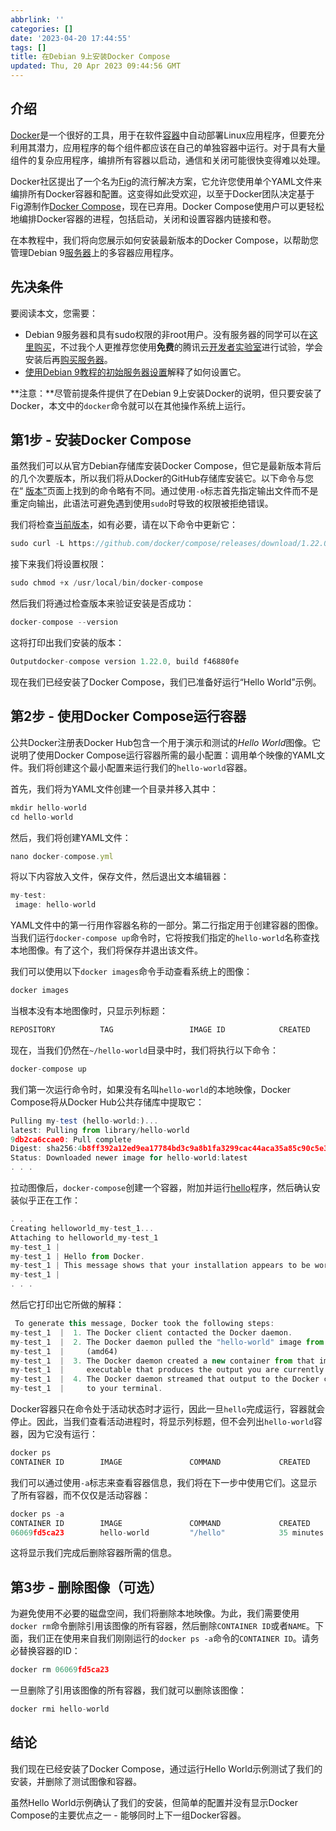 ```yaml
---
abbrlink: ''
categories: []
date: '2023-04-20 17:44:55'
tags: []
title: 在Debian 9上安装Docker Compose
updated: Thu, 20 Apr 2023 09:44:56 GMT
---
```

## **介绍**

[Docker](https://docs.docker.com/)是一个很好的工具，用于在软件[容器](https://cloud.tencent.com/product/tke?from=20065&from_column=20065)中自动部署Linux应用程序，但要充分利用其潜力，应用程序的每个组件都应该在自己的单独容器中运行。对于具有大量组件的复杂应用程序，编排所有容器以启动，通信和关闭可能很快变得难以处理。

Docker社区提出了一个名为[Fig](http://www.fig.sh/)的流行解决方案，它允许您使用单个YAML文件来编排所有Docker容器和配置。这变得如此受欢迎，以至于Docker团队决定基于Fig源制作[Docker Compose](https://docs.docker.com/compose/)，现在已弃用。Docker Compose使用户可以更轻松地编排Docker容器的进程，包括启动，关闭和设置容器内链接和卷。

在本教程中，我们将向您展示如何安装最新版本的Docker Compose，以帮助您管理Debian 9[服务器](https://cloud.tencent.com/product/cvm?from=20065&from_column=20065)上的多容器应用程序。

## **先决条件**

要阅读本文，您需要：

* Debian 9服务器和具有sudo权限的非root用户。没有服务器的同学可以在[这里购买](https://cloud.tencent.com/product/cvm)，不过我个人更推荐您使用**免费**的腾讯云[开发者实验室](https://cloud.tencent.com/developer/labs)进行试验，学会安装后再[购买服务器](https://cloud.tencent.com/product/cvm)。
* [使用Debian 9教程的初始服务器设置](https://cloud.tencent.com/developer/article/1359642)解释了如何设置它。

**注意：**尽管前提条件提供了在Debian 9上安装Docker的说明，但只要安装了Docker，本文中的`docker`命令就可以在其他操作系统上运行。

## **第1步 - 安装Docker Compose**

虽然我们可以从官方Debian存储库安装Docker Compose，但它是最新版本背后的几个次要版本，所以我们将从Docker的GitHub存储库安装它。以下命令与您在“ [版本”](https://github.com/docker/compose/releases)页面上找到的命令略有不同。通过使用`-o`标志首先指定输出文件而不是重定向输出，此语法可避免遇到使用`sudo`时导致的权限被拒绝错误。

我们将检查[当前版本](https://github.com/docker/compose/releases)，如有必要，请在以下命令中更新它：

```javascript
sudo curl -L https://github.com/docker/compose/releases/download/1.22.0/docker-compose-`uname -s`-`uname -m` -o /usr/local/bin/docker-compose
```

接下来我们将设置权限：

```javascript
sudo chmod +x /usr/local/bin/docker-compose
```

然后我们将通过检查版本来验证安装是否成功：

```javascript
docker-compose --version
```

这将打印出我们安装的版本：

```javascript
Outputdocker-compose version 1.22.0, build f46880fe
```

现在我们已经安装了Docker Compose，我们已准备好运行“Hello World”示例。

## **第2步 - 使用Docker Compose运行容器**

公共Docker注册表Docker Hub包含一个用于演示和测试的*Hello World*图像。它说明了使用Docker Compose运行容器所需的最小配置：调用单个映像的YAML文件。我们将创建这个最小配置来运行我们的`hello-world`容器。

首先，我们将为YAML文件创建一个目录并移入其中：

```javascript
mkdir hello-world
cd hello-world
```

然后，我们将创建YAML文件：

```javascript
nano docker-compose.yml
```

将以下内容放入文件，保存文件，然后退出文本编辑器：

```javascript
my-test:
 image: hello-world
```

YAML文件中的第一行用作容器名称的一部分。第二行指定用于创建容器的图像。当我们运行`docker-compose up`命令时，它将按我们指定的`hello-world`名称查找本地图像。有了这个，我们将保存并退出该文件。

我们可以使用以下`docker images`命令手动查看系统上的图像：

```javascript
docker images
```

当根本没有本地图像时，只显示列标题：

```javascript
REPOSITORY          TAG                 IMAGE ID            CREATED             SIZE
```

现在，当我们仍然在`~/hello-world`目录中时，我们将执行以下命令：

```javascript
docker-compose up
```

我们第一次运行命令时，如果没有名叫`hello-world`的本地映像，Docker Compose将从Docker Hub公共存储库中提取它：

```javascript
Pulling my-test (hello-world:)...
latest: Pulling from library/hello-world
9db2ca6ccae0: Pull complete
Digest: sha256:4b8ff392a12ed9ea17784bd3c9a8b1fa3299cac44aca35a85c90c5e3c7afacdc
Status: Downloaded newer image for hello-world:latest
. . .
```

拉动图像后，`docker-compose`创建一个容器，附加并运行[hello](https://github.com/docker-library/hello-world/blob/85fd7ab65e079b08019032479a3f306964a28f4d/hello-world/Dockerfile)程序，然后确认安装似乎正在工作：

```javascript
. . .
Creating helloworld_my-test_1...
Attaching to helloworld_my-test_1
my-test_1 |
my-test_1 | Hello from Docker.
my-test_1 | This message shows that your installation appears to be working correctly.
my-test_1 |
. . .
```

然后它打印出它所做的解释：

```javascript
 To generate this message, Docker took the following steps:
my-test_1  |  1. The Docker client contacted the Docker daemon.
my-test_1  |  2. The Docker daemon pulled the "hello-world" image from the Docker Hub.
my-test_1  |     (amd64)
my-test_1  |  3. The Docker daemon created a new container from that image which runs the
my-test_1  |     executable that produces the output you are currently reading.
my-test_1  |  4. The Docker daemon streamed that output to the Docker client, which sent it
my-test_1  |     to your terminal.
```

Docker容器只在命令处于活动状态时才运行，因此一旦`hello`完成运行，容器就会停止。因此，当我们查看活动进程时，将显示列标题，但不会列出`hello-world`容器，因为它没有运行：

```javascript
docker ps
CONTAINER ID        IMAGE               COMMAND             CREATED             STATUS                      PORTS               NAMES
```

我们可以通过使用`-a`标志来查看容器信息，我们将在下一步中使用它们。这显示了所有容器，而不仅仅是活动容器：

```javascript
docker ps -a
CONTAINER ID        IMAGE               COMMAND             CREATED             STATUS                      PORTS               NAMES
06069fd5ca23        hello-world         "/hello"            35 minutes ago      Exited (0) 35 minutes ago                       hello-world_my-test_1
```

这将显示我们完成后删除容器所需的信息。

## **第3步 - 删除图像（可选）**

为避免使用不必要的磁盘空间，我们将删除本地映像。为此，我们需要使用`docker rm`命令删除引用该图像的所有容器，然后删除`CONTAINER ID`或者`NAME`。下面，我们正在使用来自我们刚刚运行的`docker ps -a`命令的`CONTAINER ID`。请务必替换容器的ID：

```javascript
docker rm 06069fd5ca23
```

一旦删除了引用该图像的所有容器，我们就可以删除该图像：

```javascript
docker rmi hello-world
```

## **结论**

我们现在已经安装了Docker Compose，通过运行Hello World示例测试了我们的安装，并删除了测试图像和容器。

虽然Hello World示例确认了我们的安装，但简单的配置并没有显示Docker Compose的主要优点之一 - 能够同时上下一组Docker容器。
